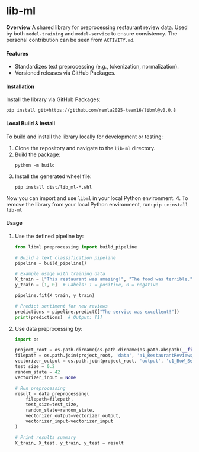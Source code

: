 # lib-ml

**Overview**
A shared library for preprocessing restaurant review data. Used by both `model-training` and `model-service` to ensure consistency. The personal contribution can be seen from `ACTIVITY.md`.  

#### **Features**

- Standardizes text preprocessing (e.g., tokenization, normalization).
- Versioned releases via GitHub Packages.

#### **Installation**

Install the library via GitHub Packages:

```
pip install git+https://github.com/remla2025-team16/libml@v0.0.8
```

#### **Local Build & Install**

To build and install the library locally for development or testing:

1. Clone the repository and navigate to the `lib-ml` directory.
2. Build the package:
    ```
    python -m build
    ```
3. Install the generated wheel file:
    ```
    pip install dist/lib_ml-*.whl
    ```
Now you can import and use `libml` in your local Python environment.
4. To remove the library from your local Python environment, run:
    ```
    pip uninstall lib-ml
    ```
#### **Usage**
1. Use the defined pipeline by:
    ```python
    from libml.preprocessing import build_pipeline

    # Build a text classification pipeline
    pipeline = build_pipeline()

    # Example usage with training data
    X_train = ["This restaurant was amazing!", "The food was terrible."]
    y_train = [1, 0]  # Labels: 1 = positive, 0 = negative

    pipeline.fit(X_train, y_train)

    # Predict sentiment for new reviews
    predictions = pipeline.predict(["The service was excellent!"])
    print(predictions)  # Output: [1]
    ```
2. Use data preprocessing by:
    ```python
    import os

    project_root = os.path.dirname(os.path.dirname(os.path.abspath(__file__)))
    filepath = os.path.join(project_root, 'data', 'a1_RestaurantReviews_HistoricDump.tsv')
    vectorizer_output = os.path.join(project_root, 'output', 'c1_BoW_Sentiment_Model.pkl')
    test_size = 0.2                                  
    random_state = 42                                
    vectorizer_input = None                          

    # Run preprocessing
    result = data_preprocessing(
        filepath=filepath,
        test_size=test_size,
        random_state=random_state,
        vectorizer_output=vectorizer_output,
        vectorizer_input=vectorizer_input
    )

    # Print results summary
    X_train, X_test, y_train, y_test = result
    ```

